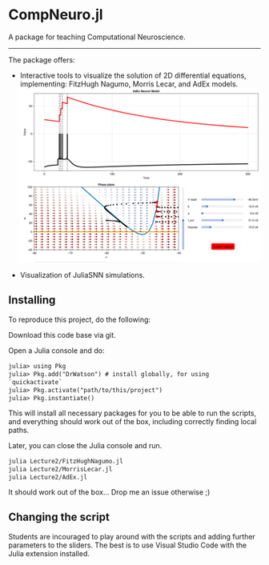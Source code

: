 # CompNeuro.jl

A package for teaching Computational Neuroscience.

--------------------------------------------------

The package offers:

- Interactive tools to visualize the solution of 2D differential equations, implementing: FitzHugh Nagumo, Morris Lecar, and AdEx models.
![alt text](assets/adex_example.png "AdEx 2D visualization")

- Visualization of JuliaSNN simulations.


## Installing

To reproduce this project, do the following:

Download this code base via git.  

Open a Julia console and do:

```
julia> using Pkg
julia> Pkg.add("DrWatson") # install globally, for using `quickactivate`
julia> Pkg.activate("path/to/this/project")
julia> Pkg.instantiate()
```

This will install all necessary packages for you to be able to run the scripts, and everything should work out of the box, including correctly finding local paths.

Later, you can close the Julia console and run.

```
julia Lecture2/FitzHughNagumo.jl
julia Lecture2/MorrisLecar.jl
julia Lecture2/AdEx.jl
```

It should work out of the box... Drop me an issue otherwise ;)

## Changing the script

Students are incouraged to play around with the scripts and adding further parameters to the sliders.
The best is to use Visual Studio Code with the Julia extension installed. 